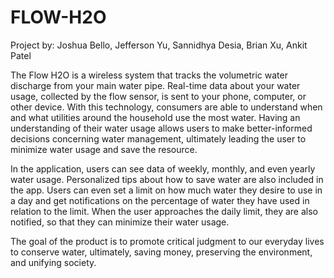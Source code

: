 # FLOW-H2O

Project by: Joshua Bello, Jefferson Yu, Sannidhya Desia, Brian Xu, Ankit Patel

The Flow H2O is a wireless system that tracks the volumetric water discharge from your main water pipe. Real-time data about your water usage, collected by the flow sensor, is sent to your phone, computer, or other device. With this technology, consumers are able to understand when and what utilities around the household use the most water. Having an understanding of their water usage allows users to make better-informed decisions concerning water management, ultimately leading the user to minimize water usage and save the resource.

In the application, users can see data of weekly, monthly, and even yearly water usage. Personalized tips about how to save water are also included in the app. Users can even set a limit on how much water they desire to use in a day and get notifications on the percentage of water they have used in relation to the limit. When the user approaches the daily limit, they are also notified, so that they can minimize their water usage.

The goal of the product is to promote critical judgment to our everyday lives to conserve water, ultimately, saving money, preserving the environment, and unifying society.
